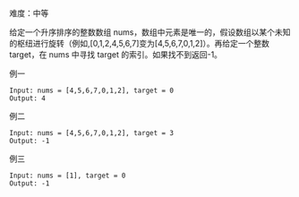 难度：中等

给定一个升序排序的整数数组 nums，数组中元素是唯一的，假设数组以某个未知的枢纽进行旋转（例如,[0,1,2,4,5,6,7]变为[4,5,6,7,0,1,2]）。再给定一个整数 target，在 nums 中寻找 target 的索引。如果找不到返回-1。

例一
````
Input: nums = [4,5,6,7,0,1,2], target = 0
Output: 4
````

例二
````
Input: nums = [4,5,6,7,0,1,2], target = 3
Output: -1
````

例三
````
Input: nums = [1], target = 0
Output: -1
````

